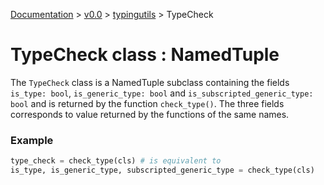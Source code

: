 [Documentation](/docs/documentation.md) >
 [v0.0](/docs/0.0/version.md) >
  [typingutils](/docs/0.0/typingutils/module.md) >
   TypeCheck

# TypeCheck class : NamedTuple

The `TypeCheck` class is a NamedTuple subclass containing the fields `is_type: bool`, `is_generic_type: bool` and `is_subscripted_generic_type: bool` and is returned by the function `check_type()`. The three fields  corresponds to value returned by the functions of the same names.


### Example
```python
type_check = check_type(cls) # is equivalent to
is_type, is_generic_type, subscripted_generic_type = check_type(cls)
```